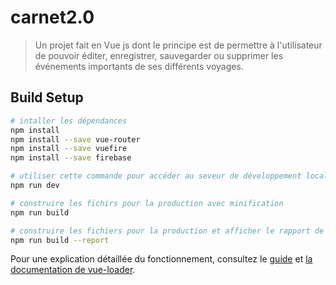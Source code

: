 # carnet2.0

> Un projet fait en Vue js dont le principe est de permettre à l'utilisateur de pouvoir éditer, enregistrer, sauvegarder ou supprimer les événements importants de ses différents voyages.

## Build Setup

``` bash
# intaller les dépendances
npm install
npm install --save vue-router
npm install --save vuefire
npm install --save firebase

# utiliser cette commande pour accéder au seveur de développement localhost:8080
npm run dev

# construire les fichirs pour la production avec minification
npm run build

# construire les fichiers pour la production et afficher le rapport de l'analyseur de lots
npm run build --report
```

Pour une explication détaillée du fonctionnement, consultez le [guide](http://vuejs-templates.github.io/webpack/) et [la documentation de vue-loader](http://vuejs.github.io/vue-loader).
